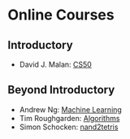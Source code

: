 # Online Courses

## Introductory

* David J. Malan: [CS50](https://cs50.edx.org/)

## Beyond Introductory

* Andrew Ng: [Machine Learning](https://www.coursera.org/learn/machine-learning)
* Tim Roughgarden: [Algorithms](https://www.coursera.org/specializations/algorithms)
* Simon Schocken: [nand2tetris](https://www.coursera.org/learn/build-a-computer)
